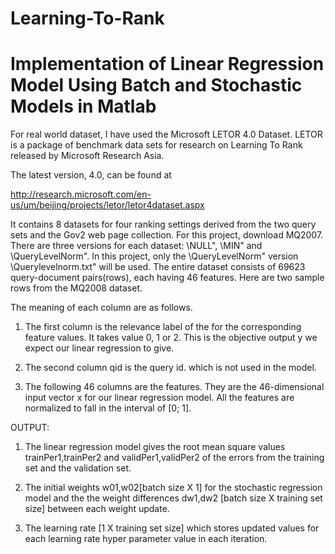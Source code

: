 # Learning-To-Rank

Implementation of Linear Regression Model Using Batch and Stochastic Models in Matlab
=====================================================================================
For real world dataset, I have used the Microsoft LETOR 4.0 Dataset. LETOR is a package of
benchmark data sets for research on Learning To Rank released by Microsoft Research Asia.

The latest version, 4.0, can be found at

http://research.microsoft.com/en-us/um/beijing/projects/letor/letor4dataset.aspx

It contains 8 datasets for four ranking settings derived from the two query sets and the Gov2 web
page collection. For this project, download MQ2007. There are three versions for each dataset:
\NULL", \MIN" and \QueryLevelNorm". In this project, only the \QueryLevelNorm" version
\Querylevelnorm.txt" will be used. The entire dataset consists of 69623 query-document
pairs(rows), each having 46 features. Here are two sample rows from the MQ2008 dataset.

The meaning of each column are as follows.

1. The first column is the relevance label of the for the corresponding feature values. It takes value 0, 1 or 2. This is the
objective output y we expect our linear regression to give.

2. The second column qid is the query id. which is not used in the model.

3. The following 46 columns are the features. They are the 46-dimensional input vector x
for our linear regression model. All the features are normalized to fall in the interval of
[0; 1].

OUTPUT:

1. The linear regression model gives the root mean square values trainPer1,trainPer2 and validPer1,validPer2 of the errors from the training set and the validation set.

2. The initial weights w01,w02[batch size X 1] for the stochastic regression model and the the weight differences dw1,dw2 [batch size X training set size] between each weight update.

3. The learning rate [1 X training set size] which stores updated values for each learning rate hyper parameter value in each iteration.
